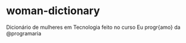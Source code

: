# woman-dictionary
Dicionário de mulheres em Tecnologia feito no curso Eu progr{amo} da @programaria

